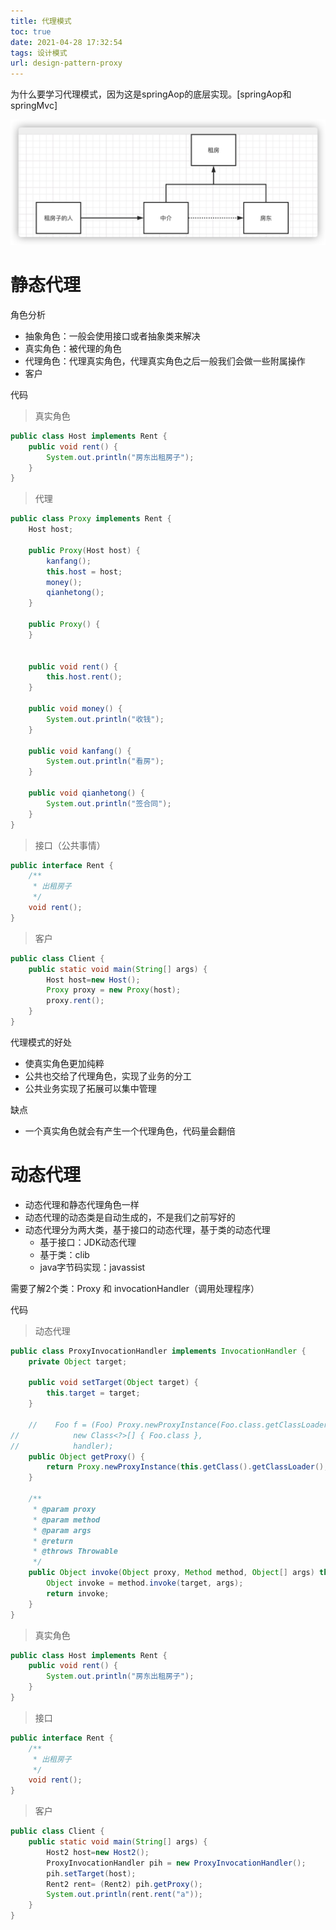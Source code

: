 ```yaml
---
title: 代理模式
toc: true
date: 2021-04-28 17:32:54
tags: 设计模式
url: design-pattern-proxy
---
```


为什么要学习代理模式，因为这是springAop的底层实现。[springAop和springMvc]

<!--more-->

![代理模式](代理模式/image-20201020164419275.png)

# 静态代理

角色分析

- 抽象角色：一般会使用接口或者抽象类来解决
- 真实角色：被代理的角色
- 代理角色：代理真实角色，代理真实角色之后一般我们会做一些附属操作
- 客户

代码

> 真实角色

```java
public class Host implements Rent {
    public void rent() {
        System.out.println("房东出租房子");
    }
}
```

> 代理

```java
public class Proxy implements Rent {
    Host host;

    public Proxy(Host host) {
        kanfang();
        this.host = host;
        money();
        qianhetong();
    }

    public Proxy() {
    }


    public void rent() {
        this.host.rent();
    }

    public void money() {
        System.out.println("收钱");
    }

    public void kanfang() {
        System.out.println("看房");
    }

    public void qianhetong() {
        System.out.println("签合同");
    }
}
```

> 接口（公共事情）

```java
public interface Rent {
    /**
     * 出租房子
     */
    void rent();
}
```

> 客户

```java
public class Client {
    public static void main(String[] args) {
        Host host=new Host();
        Proxy proxy = new Proxy(host);
        proxy.rent();
    }
}
```



代理模式的好处

- 使真实角色更加纯粹
- 公共也交给了代理角色，实现了业务的分工
- 公共业务实现了拓展可以集中管理

缺点

- 一个真实角色就会有产生一个代理角色，代码量会翻倍

# 动态代理

- 动态代理和静态代理角色一样
- 动态代理的动态类是自动生成的，不是我们之前写好的
- 动态代理分为两大类，基于接口的动态代理，基于类的动态代理
  - 基于接口：JDK动态代理
  - 基于类：clib
  - java字节码实现：javassist

需要了解2个类：Proxy 和 invocationHandler（调用处理程序）

代码

> 动态代理

```java
public class ProxyInvocationHandler implements InvocationHandler {
    private Object target;

    public void setTarget(Object target) {
        this.target = target;
    }

    //    Foo f = (Foo) Proxy.newProxyInstance(Foo.class.getClassLoader(),
//            new Class<?>[] { Foo.class },
//            handler);
    public Object getProxy() {
        return Proxy.newProxyInstance(this.getClass().getClassLoader(), this.target.getClass().getInterfaces(), this);
    }

    /**
     * @param proxy
     * @param method
     * @param args
     * @return
     * @throws Throwable
     */
    public Object invoke(Object proxy, Method method, Object[] args) throws Throwable {
        Object invoke = method.invoke(target, args);
        return invoke;
    }
}
```

> 真实角色

```java
public class Host implements Rent {
    public void rent() {
        System.out.println("房东出租房子");
    }
}
```

> 接口

```java
public interface Rent {
    /**
     * 出租房子
     */
    void rent();
}
```

> 客户

```java
public class Client {
    public static void main(String[] args) {
        Host2 host=new Host2();
        ProxyInvocationHandler pih = new ProxyInvocationHandler();
        pih.setTarget(host);
        Rent2 rent= (Rent2) pih.getProxy();
        System.out.println(rent.rent("a"));
    }
}
```

